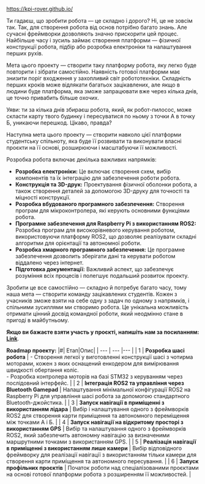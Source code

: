 https://kpi-rover.github.io/

Ти гадаєш, що зробити робота — це складно і дорого? Ні, це не зовсім так. Так, для створення робота від основ потрібно багато знань. Але сучасні фреймворки дозволяють значно прискорити цей процес. Найбільше часу і зусиль займає створення платформи — фізичної конструкції робота, підбір або розробка електроніки та налаштування перших рухів.

Мета цього проекту — створити таку платформу робота, яку легко буде повторити і зібрати самостійно. Наявність готової платформи має знизити поріг входження у захопливий світ робототехніки. Складність перших кроків може відлякати багатьох зацікавлених, але якщо в людини буде платформа, яка зможе запрацювати вже через кілька днів, це точно привабить більше охочих.

Уяви: ти за кілька днів збираєш робота, який, як робот-пилосос, може скласти карту твого будинку і пересуватися по ньому з точки А в точку Б, уникаючи перешкод. Цікаво, правда?

Наступна мета цього проекту — створити навколо цієї платформи студентську спільноту, яка буде її розвивати та виконувати власні проєкти на її основі, розширюючи і масштабуючи її можливості.

Розробка робота включає декілька важливих напрямків:
* **Розробка електроніки:** Це включає створення схем, вибір компонентів та їх інтеграцію для забезпечення роботи робота.
* **Конструкція та 3D-друк:** Проектування фізичної оболонки робота, а також створення деталей за допомогою 3D-друку для точності та міцності конструкції.
* **Розробка вбудованого програмного забезпечення:** Створення програм для мікроконтролера, які керують основними функціями робота.
* **Програмне забезпечення для Raspberry Pi з використанням ROS2:** Розробка програм для високорівневого керування роботом, використовуючи платформу ROS2, що дозволяє реалізувати складні алгоритми для орієнтації та автономної роботи.
* **Розробка хмарного програмного забезпечення:** Це програмне забезпечення дозволить зберігати дані та керувати роботом віддалено через інтернет.
* **Підготовка документації:** Важливий аспект, що забезпечує розуміння всіх процесів і полегшує подальший розвиток проекту.

Зробити це все самостійно — складно й потребує багато часу, тому наша мета — створити команду зацікавлених студентів. Кожен з учасників зможе взяти на себе одну з задач по одному з напрямків, і спільними зусиллями ми створимо робота. Це унікальна можливість отримати цінний досвід командної роботи, який неодмінно стане в пригоді в майбутньому.

**Якщо ви бажаєте взяти участь у проєкті, напишіть нам за посиланням:** [**Link**](https://github.com/orgs/KPI-Rover/discussions/11#discussion-7336225).

**Roadmap проекту:**
|#| Етап|Опис|
| --- | --- |--- | 
| 1 | **Розробка шасі робота** | - Створення легкої у виготовленні конструкції шасі з чотирма моторами, кожен з яких оснащений енкодером для вимірювання швидкості обертання коліс. <br/> - Розробка контролера моторів на базі STM32 з керуванням через послідовний інтерфейс. |
| 2 | **Інтеграція ROS2 та управління через Bluetooth Gamepad**              | Налаштування мінімальної конфігурації ROS2 на Raspberry Pi для управління шасі робота за допомогою стандартного Bluetooth-джойстика.                   |
| 3 | **Запуск навігації в приміщенні з використанням лідара**               | Вибір і налаштування одного з фреймворків ROS2 для створення карти приміщення та автономного переміщення між точками А і Б.                            |
| 4 | **Запуск навігації на відкритому просторі з використанням GPS**        | Вибір та налаштування одного з фреймворків ROS2, який забезпечить автономну навігацію за визначеними маршрутними точками з використанням GPS.          |
| 5 | **Реалізація навігації в приміщенні з використанням лише камери**      | Вибір відповідного фреймворку для реалізації навігації з використанням тільки камери для створення карти приміщення та автономного пересування.        |
| 6 | **Запуск профільних проєктів**                                         | Початок роботи над спеціалізованими проєктами на основі готової платформи робота з розширенням її можливостей.                                         |
